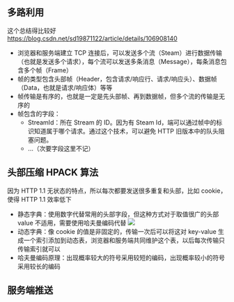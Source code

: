 ## 多路利用
这个总结得比较好
https://blog.csdn.net/sd19871122/article/details/106908140

- 浏览器和服务端建立 TCP 连接后，可以发送多个流（Steam）进行数据传输（也就是发送多个请求），每个流可以发送多条消息（Message），每条消息包含多个帧（Frame）
- 帧的类型包含头部帧（Header，包含请求/响应行、请求/响应头）、数据帧（Data，也就是请求/响应体）等等
- 帧传输是有序的，也就是一定是先头部帧、再到数据帧，但多个流的传输是无序的
- 帧包含的字段：
  - StreamId：所在 Stream 的 ID。因为有 Steam Id，端可以通过帧中的标识知道属于哪个请求。通过这个技术，可以避免 HTTP 旧版本中的队头阻塞问题。
  - ...（次要字段这里不记）

## 头部压缩 HPACK 算法
因为 HTTP 1.1 无状态的特点，所以每次都要发送很多重复和头部，比如 cookie，使得 HTTP 1.1 效率低下

- 静态字典：使用数字代替常用的头部字段，但这种方式对于取值很广的头部 value 不适用，需要使用哈夫曼编码代替
  ![](https://gitee.com/yejinzhan/images/raw/master/20211002184328.png)
- 动态字典：像 cookie 的值是非固定的，传输一次后可以将这对 key-value 生成一个索引添加到动态表，浏览器和服务端共同维护这个表，以后每次传输只传输索引就可以
- 哈夫曼编码原理：出现概率较大的符号采用较短的编码，出现概率较小的符号采用较长的编码

## 服务端推送
